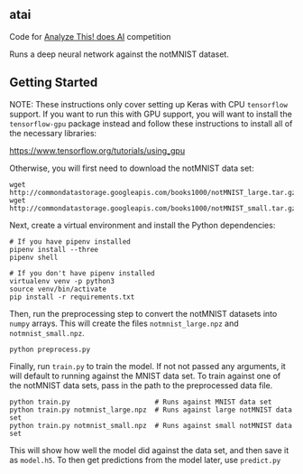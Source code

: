 atai
----

Code for [Analyze This! does AI](https://www.meetup.com/AnalyzeThis/) competition

Runs a deep neural network against the notMNIST dataset.

Getting Started
---------------

NOTE: These instructions only cover setting up Keras with CPU `tensorflow`
support. If you want to run this with GPU support, you will want to install the
`tensorflow-gpu` package instead and follow these instructions to install all of
the necessary libraries:

https://www.tensorflow.org/tutorials/using_gpu


Otherwise, you will first need to download the notMNIST data set:

    wget http://commondatastorage.googleapis.com/books1000/notMNIST_large.tar.gz
    wget http://commondatastorage.googleapis.com/books1000/notMNIST_small.tar.gz

Next, create a virtual environment and install the Python dependencies:

    # If you have pipenv installed
    pipenv install --three
    pipenv shell

    # If you don't have pipenv installed
    virtualenv venv -p python3
    source venv/bin/activate
    pip install -r requirements.txt

Then, run the preprocessing step to convert the notMNIST datasets into `numpy`
arrays. This will create the files `notmnist_large.npz` and `notmnist_small.npz`.

    python preprocess.py

Finally, run `train.py` to train the model. If not not passed any arguments, it
will default to running against the MNIST data set. To train against one of the
notMNIST data sets, pass in the path to the preprocessed data file.

    python train.py                     # Runs against MNIST data set
    python train.py notmnist_large.npz  # Runs against large notMNIST data set
    python train.py notmnist_small.npz  # Runs against small notMNIST data set

This will show how well the model did against the data set, and then save it as
`model.h5`. To then get predictions from the model later, use `predict.py`
